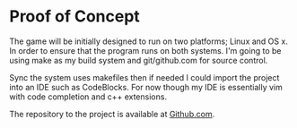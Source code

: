 # Proof of Concept

The game will be initially designed to run on two platforms; Linux and OS x. In order to ensure that the program runs on both systems. I'm going to be using make as my build system and git/github.com for source control. 

Sync the system uses makefiles then if needed I could import the project into an IDE such as CodeBlocks. For now though my IDE is essentially vim with code completion and c++ extensions. 

The repository to the project is available at [Github.com](https://github.com/McKizzle/AoS "AoS"). 

